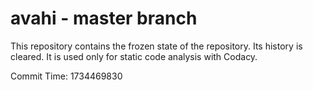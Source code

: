 # avahi - master branch

This repository contains the frozen state of the repository.
Its history is cleared. It is used only for static code
analysis with Codacy.

Commit Time: 1734469830